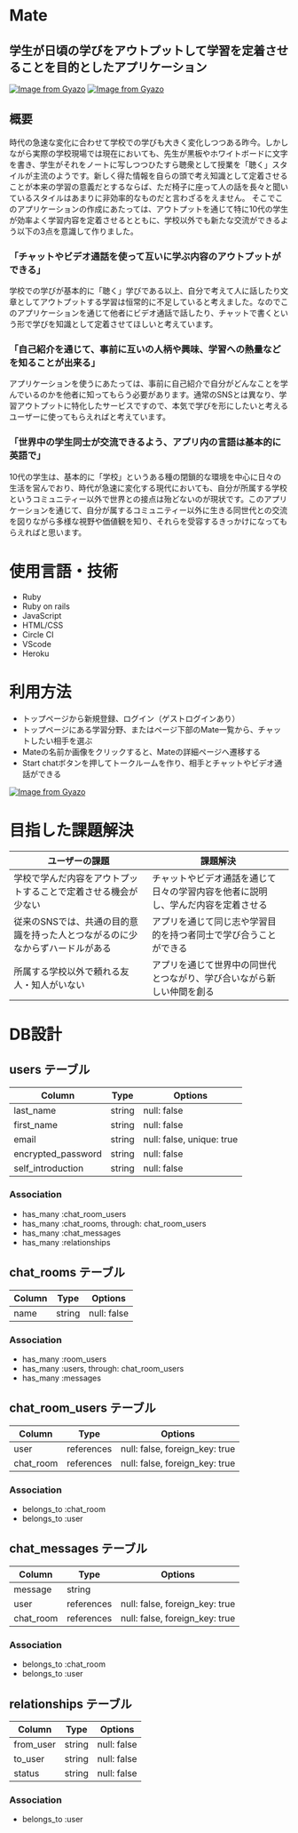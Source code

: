 # Mate
## 学生が日頃の学びをアウトプットして学習を定着させることを目的としたアプリケーション
[![Image from Gyazo](https://i.gyazo.com/98e1863989e56346f962d42a81e0ddf4.jpg)](https://gyazo.com/98e1863989e56346f962d42a81e0ddf4)
[![Image from Gyazo](https://i.gyazo.com/bb68ddd718933c8bad09b02d8979a2c8.jpg)](https://gyazo.com/bb68ddd718933c8bad09b02d8979a2c8)

## 概要
時代の急速な変化に合わせて学校での学びも大きく変化しつつある昨今。しかしながら実際の学校現場では現在においても、先生が黒板やホワイトボードに文字を書き、学生がそれをノートに写しつつひたすら聴衆として授業を「聴く」スタイルが主流のようです。新しく得た情報を自らの頭で考え知識として定着させることが本来の学習の意義だとするならば、ただ椅子に座って人の話を長々と聞いているスタイルはあまりに非効率的なものだと言わざるをえません。
そこでこのアプリケーションの作成にあたっては、アウトプットを通じて特に10代の学生が効率よく学習内容を定着させるとともに、学校以外でも新たな交流ができるよう以下の3点を意識して作りました。<br>

### 「チャットやビデオ通話を使って互いに学ぶ内容のアウトプットができる」<br>
学校での学びが基本的に「聴く」学びである以上、自分で考えて人に話したり文章としてアウトプットする学習は恒常的に不足していると考えました。なのでこのアプリケーションを通じて他者にビデオ通話で話したり、チャットで書くという形で学びを知識として定着させてほしいと考えています。<br>

### 「自己紹介を通じて、事前に互いの人柄や興味、学習への熱量などを知ることが出来る」<br>
アプリケーションを使うにあたっては、事前に自己紹介で自分がどんなことを学んでいるのかを他者に知ってもらう必要があります。通常のSNSとは異なり、学習アウトプットに特化したサービスですので、本気で学びを形にしたいと考えるユーザーに使ってもらえればと考えています。<br>

### 「世界中の学生同士が交流できるよう、アプリ内の言語は基本的に英語で」
10代の学生は、基本的に「学校」というある種の閉鎖的な環境を中心に日々の生活を営んでおり、時代が急速に変化する現代においても、自分が所属する学校というコミュニティー以外で世界との接点は殆どないのが現状です。このアプリケーションを通じて、自分が属するコミュニティー以外に生きる同世代との交流を図りながら多様な視野や価値観を知り、それらを受容するきっかけになってもらえればと思います。

# 使用言語・技術
- Ruby
- Ruby on rails
- JavaScript
- HTML/CSS
- Circle CI
- VScode
- Heroku


# 利用方法
- トップページから新規登録、ログイン（ゲストログインあり）
- トップページにある学習分野、またはページ下部のMate一覧から、チャットしたい相手を選ぶ
- Mateの名前か画像をクリックすると、Mateの詳細ページへ遷移する
- Start chatボタンを押してトークルームを作り、相手とチャットやビデオ通話ができる

[![Image from Gyazo](https://i.gyazo.com/82de91d37eeeb6a0a22d2c42786b7a9e.gif)](https://gyazo.com/82de91d37eeeb6a0a22d2c42786b7a9e)



# 目指した課題解決

| ユーザーの課題            | 課題解決   | 
| --------               | ------ | 
| 学校で学んだ内容をアウトプットすることで定着させる機会が少ない| チャットやビデオ通話を通じて日々の学習内容を他者に説明し、学んだ内容を定着させる | 
| 従来のSNSでは、共通の目的意識を持った人とつながるのに少なからずハードルがある  | アプリを通じて同じ志や学習目的を持つ者同士で学び合うことができる | 
| 所属する学校以外で頼れる友人・知人がいない | アプリを通じて世界中の同世代とつながり、学び合いながら新しい仲間を創る | 



# DB設計

## users テーブル

| Column                 | Type   | Options     |
| --------               | ------ | ----------- |
| last_name              | string | null: false |
| first_name             | string | null: false |
| email                  | string | null: false, unique: true|
| encrypted_password     | string | null: false |
| self_introduction      | string | null: false |

### Association

- has_many :chat_room_users
- has_many :chat_rooms, through: chat_room_users
- has_many :chat_messages
- has_many :relationships


## chat_rooms テーブル

| Column | Type   | Options     |
| ------ | ------ | ----------- |
| name   | string | null: false |

### Association

- has_many :room_users
- has_many :users, through: chat_room_users
- has_many :messages


## chat_room_users テーブル

| Column      | Type       | Options                        |
| ------      | ---------- | ------------------------------ |
| user        | references | null: false, foreign_key: true |
| chat_room   | references | null: false, foreign_key: true |

### Association

- belongs_to :chat_room
- belongs_to :user


## chat_messages テーブル

| Column       | Type       | Options                        |
| -------      | ---------- | ------------------------------ |
| message      | string     |                                |
| user         | references | null: false, foreign_key: true |
| chat_room    | references | null: false, foreign_key: true |

### Association

- belongs_to :chat_room
- belongs_to :user


## relationships テーブル

| Column    | Type       | Options                        |
| -------   | ---------- | ------------------------------ |
| from_user | string     | null: false |
| to_user   | string     | null: false |
| status    | string     | null: false |

### Association

- belongs_to :user
